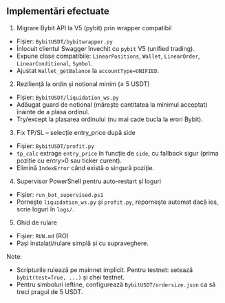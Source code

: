 ## Implementări efectuate

1) Migrare Bybit API la V5 (pybit) prin wrapper compatibil
- Fișier: `BybitUSDT/bybitwrapper.py`
- Înlocuit clientul Swagger învechit cu `pybit` V5 (unified trading).
- Expune clase compatibile: `LinearPositions`, `Wallet`, `LinearOrder`, `LinearConditional`, `Symbol`.
- Ajustat `Wallet_getBalance` la `accountType=UNIFIED`.

2) Reziliență la ordin și notional minim (≥ 5 USDT)
- Fișier: `BybitUSDT/liquidation_ws.py`
- Adăugat guard de notional (mărește cantitatea la minimul acceptat) înainte de a plasa ordinul.
- Try/except la plasarea ordinului (nu mai cade bucla la erori Bybit).

3) Fix TP/SL – selecție entry_price după side
- Fișier: `BybitUSDT/profit.py`
- `tp_calc` extrage `entry_price` în funcție de `side`, cu fallback sigur (prima poziție cu entry>0 sau ticker curent).
- Elimină `IndexError` când există o singură poziție.

4) Supervisor PowerShell pentru auto-restart și loguri
- Fișier: `run_bot_supervised.ps1`
- Pornește `liquidation_ws.py` și `profit.py`, repornește automat dacă ies, scrie loguri în `logs/`.

5) Ghid de rulare
- Fișier: `RUN.md` (RO)
- Pași instalați/rulare simplă și cu supraveghere.

Note:
- Scripturile rulează pe mainnet implicit. Pentru testnet: setează `bybit(test=True, ...)` și chei testnet.
- Pentru simboluri ieftine, configurează `BybitUSDT/ordersize.json` ca să treci pragul de 5 USDT.

